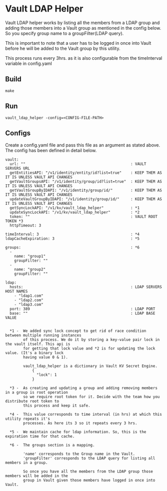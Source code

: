 # Vault LDAP Helper

Vault LDAP helper works by listing all the members from a LDAP group and adding those members into a Vault group as mentioned in the config below. So you specify group name to a groupFilter(LDAP query).

This is important to note that a user has to be logged in once into Vault before he will be added to the Vault group by this utility. 

This process runs every 3hrs. as it is also configurable from the timeInterval variable in config.yaml

## Build

`make`

## Run

`vault_ldap_helper -config=<CONFIG-FILE-PATH>`

## Configs

Create a config.yaml file and pass this file as an argument as stated above. The config has been defined in detail below.

```
vault:
  url: ""                                               : VAULT SERVERS URL
  getEntitiesAPI: "/v1/identity/entity/id?list=true"    : KEEP THEM AS IT IS UNLESS VAULT API CHANGES
  getVaultGroupsAPI: "/v1/identity/group/id?list=true"  : KEEP THEM AS IT IS UNLESS VAULT API CHANGES
  getVaultGroupByIDAPI: "/v1/identity/group/id/"        : KEEP THEM AS IT IS UNLESS VAULT API CHANGES
  updateVaultGroupByIDAPI: "/v1/identity/group/id/"     : KEEP THEM AS IT IS UNLESS VAULT API CHANGES
  getSyncLockAPI: "/v1/kv/vault_ldap_helper"            : *1
  updateSyncLockAPI: "/v1/kv/vault_ldap_helper"         : *2
  token: ""                                             : VAULT ROOT TOKEN *3
  httpTimeout: 3

timeInterval: 3                                         : *4
ldapCacheExpiration: 3                                  : *5

groups:                                                 : *6
  - 
    name: "group1"
    groupFilter: ""
  - 
    name: "group2"
    groupFilter: ""

ldap:
  hosts:                                                : LDAP SERVERS HOST NAMES
    - "ldap1.com"
    - "ldap2.com"
    - "ldap3.com"
  port: 389                                             : LDAP PORT
  base: ""                                              : LDAP BASE VALUE


  *1 -  We added sync lock concept to get rid of race condition between multiple running instances 
        of this process. We do it by storing a key-value pair lock in the vault itself. This api is
        for getting that lock value and *2 is for updating the lock value. (It's a binary lock 
        having value 0 & 1).
        
        vault_ldap_helper is a dictionary in Vault KV Secret Engine.
            {
              "lock": 1
            }

  *3 -  As creating and updating a group and adding removing members in a group is root operation 
        so we require root token for it. Decide with the team how you distribute root token to 
        this process and keep it safe.

  *4 -  This value corresponds to time interval (in hrs) at which this utility repeats it's 
        processes. As here its 3 so it repeats every 3 hrs. 

  *5 -  We maintain cache for ldap information. So, this is the expiration time for that cache.

  *6 -  The groups section is a mapping. 

        'name' corresponds to the Group name in the Vault.
        'groupFilter' corresponds to the LDAP query for listing all members in a group. 

        So once you have all the members from the LDAP group those members will be added in the 
        group in Vault given those members have logged in once into Vault.  
```
